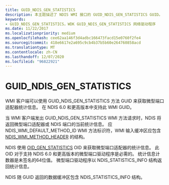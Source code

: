 ```yaml
---
title: GUID_NDIS_GEN_STATISTICS
description: 本主题描述了 NDIS WMI 接口的 GUID_NDIS_GEN_STATISTICS GUID。
keywords:
- GUID_NDIS_GEN_STATISTICS，WDK GUID_NDIS_GEN_STATISTICS 网络驱动程序
ms.date: 11/22/2017
ms.localizationpriority: medium
ms.openlocfilehash: cee62aa146f3d4adbc166473facd15e0760f2fe4
ms.sourcegitcommit: 418e6617e2a695c9cb4b37b5b60e264760858acd
ms.translationtype: MT
ms.contentlocale: zh-CN
ms.lasthandoff: 12/07/2020
ms.locfileid: "96822921"
---
```

# <a name="guid_ndis_gen_statistics"></a>GUID_NDIS_GEN_STATISTICS

WMI 客户端可以使用 GUID_NDIS_GEN_STATISTICS 方法 GUID 来获取微型端口适配器统计信息。 在 NDIS 6.0 和更高版本中支持此 WMI GUID。

当 WMI 客户端发出 GUID_NDIS_GEN_STATISTICS WMI 方法请求时，NDIS 将返回微型端口适配器或 NDIS 端口的当前统计信息。 应 NDIS_WMI_DEFAULT_METHOD_ID WMI 方法标识符，WMI 输入缓冲区应包含 [NDIS_WMI_METHOD_HEADER](/windows-hardware/drivers/ddi/ntddndis/ns-ntddndis-_ndis_wmi_method_header) 的结构。

NDIS 使用 [OID_GEN_STATISTICS](oid-gen-statistics.md) OID 来获取微型端口适配器的统计信息。 此 OID 对于支持 NDIS 6.0 和更高版本的微型端口驱动程序是必需的。 统计信息计数器是未签名的64位值。 微型端口驱动程序以 NDIS_STATISTICS_INFO 结构返回统计信息。

NDIS 随 GUID 返回的数据缓冲区包含 NDIS_STATISTICS_INFO 结构。
